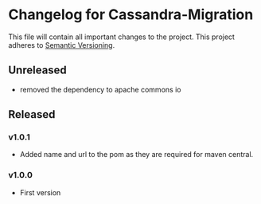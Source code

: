 # Changelog for Cassandra-Migration
This file will contain all important changes to the project.
This project adheres to [Semantic Versioning](http://semver.org/).

## Unreleased
* removed the dependency to apache commons io

## Released
### v1.0.1
* Added name and url to the pom as they are required for maven central. 

### v1.0.0
* First version
